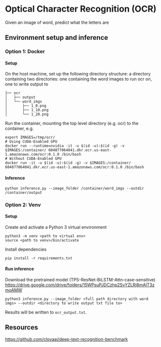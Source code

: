# Optical Character Recognition (OCR)

Given an image of word, predict what the letters are

## Environment setup and inference

### Option 1: Docker

#### Setup

On the host machine, set up the following directory structure: a directory containing two directories: one containing the word images to run ocr on, one to write output to

    ├── ocr
    │   ├── output
    │   └── word_imgs
    │       ├── 1_0.png
    │       ├── 1_10.png
    │       └── 1_20.png

Run the container, mounting the top level directory (e.g. ocr) to the container, e.g.

    export IMAGES=/tmp/ocr/
    # Using CUDA-Enabled GPU
    docker run --runtime=nvidia -it -u $(id -u):$(id -g) -v $IMAGES:/container/ 604877064041.dkr.ecr.us-east-1.amazonaws.com/ocr:0.1.0 /bin/bash
    # Without CUDA-Enabled GPU
    docker run -it -u $(id -u):$(id -g) -v $IMAGES:/container/ 604877064041.dkr.ecr.us-east-1.amazonaws.com/ocr:0.1.0 /bin/bash
    
#### Inference

    python inference.py --image_folder /container/word_imgs --outdir /container/output

### Option 2: Venv

#### Setup

Create and activate a Python 3 virtual environment

    python3 -m venv <path to virtual env>
    source <path to venv>/bin/activate

Install dependencies

    pip install -r requirements.txt
    
#### Run inference

Download the pretrained model (TPS-ResNet-BiLSTM-Attn-case-sensitive) 
https://drive.google.com/drive/folders/15WPsuPJDCzhp2SvYZLRj8mAlT3zmoAMW

```
python3 inference.py --image_folder <full path directory with word imgs> --outdir <directory to write output txt file to>
```

Results will be written to ```ocr_output.txt```.

## Resources
https://github.com/clovaai/deep-text-recognition-benchmark